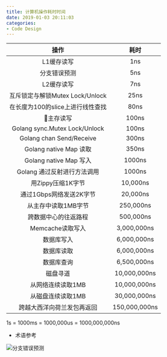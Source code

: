```yaml
---
title: 计算机操作耗时时间
date: 2019-01-03 20:11:03
categories:
- Code Design
---
```


|                   操作                    |       耗时        |
|:----------------------------------------:|:-----------------:|
|    L1缓存读写                       |      1ns    |
|    分支错误预测                      |      5ns    |
|    L2缓存读写                       |      7ns    |
|    互斥锁定与解锁Mutex Lock/Unlock   |     25ns    |
|    在长度为100的slice上进行线性查找    |     80ns    |
|    主存读写                         |     100ns   |
|    Golang sync.Mutex Lock/Unlock   |     100ns   |
|    Golang chan Send/Receive        |     300ns   |
|    Golang native Map 读取           |     350ns   |
|    Golang native Map 写入           |     1000ns  |
|    Golang 通过反射进行方法调用         |     1000ns  |
|    用Zippy压缩1K字节                 |     10,000ns |
|    通过1Gbps网络发送2K字节            |     20,000ns |
|    从主存中读取1MB字节                |     250,000ns |
|    跨数据中心的往返路程                |     500,000ns |
|    Memcache读取写入                  |     3,000,000ns |
|    数据库写入                         |    6,000,000ns |
|    数据库读取                         |    6,000,000ns |
|    数据库查询                         |    6,500,000ns |
|    磁盘寻道                           |    10,000,000ns |
|    从网络连续读取1MB                   |    10,000,000ns  |
|    从磁盘连续读取1MB                  |     30,000,000ns  |
|    跨越大西洋向荷兰发包再返回           |     150,000,000ns |

1s = 1000ms = 1000,000us = 1000,000,000ns

* 术语参考

![分支错误预测](https://zhuanlan.zhihu.com/p/22469702)